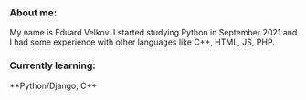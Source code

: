 <h3>About me:</h3>
<p>My name is Eduard Velkov. I started studying Python in September 2021 and I had some experience with other languages like C++, HTML, JS, PHP.</p>
<h3>Currently learning:</h3>
**Python/Django, C++
